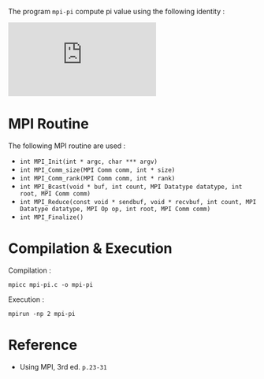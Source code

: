 The program `mpi-pi` compute pi value using the following identity :

![](https://latex.codecogs.com/gif.latex?%5Cint_0%5E1%5Cfrac%7B4%7D%7B1&plus;x%5E2%7D%5C%2C%5Cmathrm%7Bd%7Dx%20%3D%20%5Cpi)

# MPI Routine

The following MPI routine are used :

* `int MPI_Init(int * argc, char *** argv)`
* `int MPI_Comm_size(MPI Comm comm, int * size)`
* `int MPI_Comm_rank(MPI Comm comm, int * rank)`
* `int MPI_Bcast(void * buf, int count, MPI Datatype datatype, int root, MPI Comm comm)`
* `int MPI_Reduce(const void * sendbuf, void * recvbuf, int count, MPI Datatype datatype, MPI Op op, int root, MPI Comm comm)`
* `int MPI_Finalize()`

# Compilation & Execution

Compilation :
```
mpicc mpi-pi.c -o mpi-pi
```
Execution :
```
mpirun -np 2 mpi-pi
```

# Reference 

* Using MPI, 3rd ed. `p.23-31`
